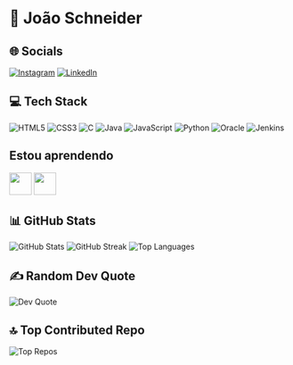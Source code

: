 # 🌟 João Schneider

## 🌐 Socials
[![Instagram](https://img.shields.io/badge/Instagram-%23E4405F.svg?logo=Instagram&logoColor=white)](https://www.instagram.com/joaaoschneider/) 
[![LinkedIn](https://img.shields.io/badge/LinkedIn-%230077B5.svg?logo=linkedin&logoColor=white)](https://br.linkedin.com/in/jo%C3%A3o-guilherme-schneider-da-silva-4b324324b) 

## 💻 Tech Stack
![HTML5](https://img.shields.io/badge/html5-%23E34F26.svg?style=flat&logo=html5&logoColor=white) 
![CSS3](https://img.shields.io/badge/css3-%231572B6.svg?style=flat&logo=css3&logoColor=white) 
![C](https://img.shields.io/badge/c-%2300599C.svg?style=flat&logo=c&logoColor=white) 
![Java](https://img.shields.io/badge/java-%23ED8B00.svg?style=flat&logo=java&logoColor=white) 
![JavaScript](https://img.shields.io/badge/javascript-%23323330.svg?style=flat&logo=javascript&logoColor=%23F7DF1E) 
![Python](https://img.shields.io/badge/python-3670A0?style=flat&logo=python&logoColor=ffdd54) 
![Oracle](https://img.shields.io/badge/Oracle-F80000?style=flat&logo=oracle&logoColor=white) 
![Jenkins](https://img.shields.io/badge/jenkins-%232C5263.svg?style=flat&logo=jenkins&logoColor=white)
          
## Estou aprendendo

<img loading="lazy" src="https://cdn.jsdelivr.net/gh/devicons/devicon@latest/icons/nodejs/nodejs-original-wordmark.svg" width="40" height="40"/> <img loading="lazy" src="https://cdn.jsdelivr.net/gh/devicons/devicon@latest/icons/amazonwebservices/amazonwebservices-original-wordmark.svg" width="40" height="40"/>
          
          
## 📊 GitHub Stats
![GitHub Stats](https://github-readme-stats.vercel.app/api?username=schneiderjaoo&theme=dark&hide_border=true&count_private=true)
![GitHub Streak](https://github-readme-streak-stats.herokuapp.com/?user=schneiderjaoo&theme=dark&hide_border=true)
![Top Languages](https://github-readme-stats.vercel.app/api/top-langs/?username=schneiderjaoo&theme=dark&hide_border=true&layout=compact)

## ✍️ Random Dev Quote
![Dev Quote](https://quotes-github-readme.vercel.app/api?type=horizontal&theme=radical)

## 🔝 Top Contributed Repo
![Top Repos](https://github-contributor-stats.vercel.app/api?username=schneiderjaoo&limit=5&theme=dark)
